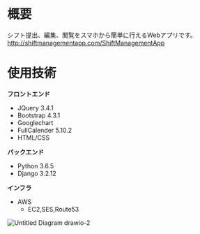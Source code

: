 # 概要
シフト提出、編集、閲覧をスマホから簡単に行えるWebアプリです。
http://shiftmanagementapp.com/ShiftManagementApp
# 使用技術
**フロントエンド**
- JQuery 3.4.1
- Bootstrap 4.3.1
- Googlechart
- FullCalender 5.10.2
- HTML/CSS
  
**バックエンド**
- Python 3.6.5
- Django 3.2.12
  
**インフラ**
- AWS
    - EC2,SES,Route53

![Untitled Diagram drawio-2](https://user-images.githubusercontent.com/66234583/163393473-e558da16-a0a8-4789-9fa7-14de856b99c2.svg)